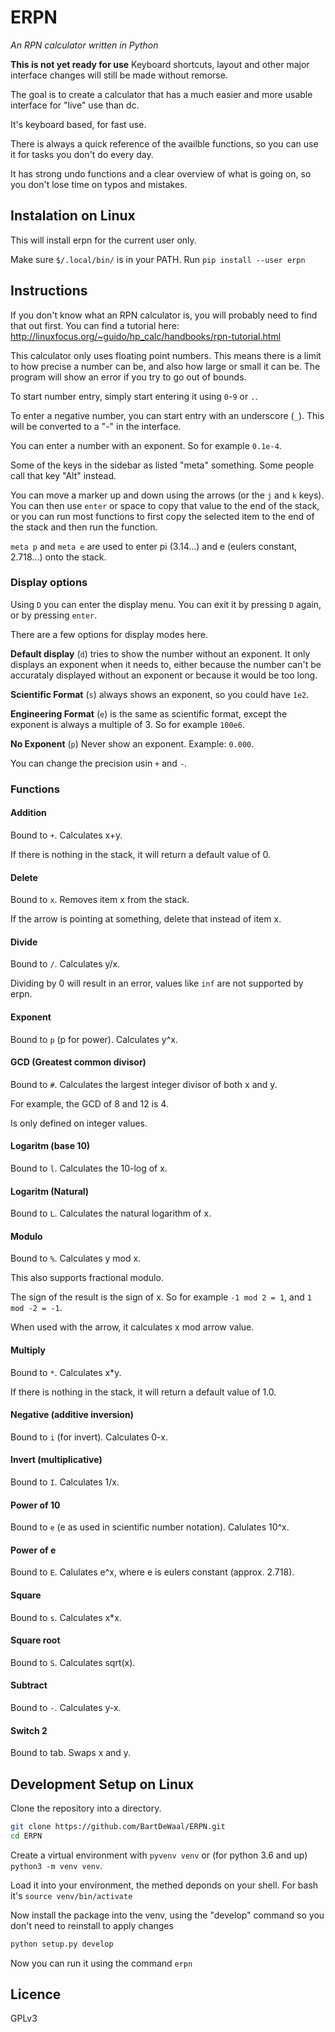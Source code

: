 # ERPN
*An RPN  calculator written in Python*

**This is not yet ready for use**
Keyboard shortcuts, layout and other major interface changes will still be made
without remorse.

The goal is to create a calculator that has a much easier and more usable
interface for "live" use than dc.

It's keyboard based, for fast use.

There is always a quick reference of the availble functions, so you can use it
for tasks you don't do every day.

It has strong undo functions and a clear overview of what is going on, so you
don't lose time on typos and mistakes.

## Instalation on Linux
This will install erpn for the current user only.

Make sure `$/.local/bin/` is in your PATH.
Run `pip install --user erpn`

## Instructions
If you don't know what an RPN calculator is, you will probably need to find
that out first. You can find a tutorial here:
<http://linuxfocus.org/~guido/hp_calc/handbooks/rpn-tutorial.html>

This calculator only uses floating point numbers. This means there is a limit
to how precise a number can be, and also how large or small it can be. The
program will show an error if you try to go out of bounds.

To start number entry, simply start entering it using `0`-`9` or `.`.

To enter a negative number, you can start entry with an underscore (`_`). This
will be converted to a "-" in the interface.

You can enter a number with an exponent. So for example `0.1e-4`.

Some of the keys in the sidebar as listed "meta" something. Some people call
that key "Alt" instead.

You can move a marker up and down using the arrows (or the `j` and `k` keys).
You can then use `enter` or space to copy that value to the end of the stack,
or you can run most functions to first copy the selected item to the end of the
stack and then run the function.

`meta p` and `meta e` are used to enter pi (3.14...) and e (eulers constant,
2.718...) onto the stack.

### Display options
Using `D` you can enter the display menu.
You can exit it by pressing `D` again, or by pressing `enter`.

There are a few options for display modes here.

**Default display** (`d`) tries to show the number without an exponent. It only
displays an exponent when it needs to, either because the number can't be
accurataly displayed without an exponent or because it would be too long.

**Scientific Format** (`s`) always shows an exponent, so you could have `1e2`.

**Engineering Format** (`e`) is the same as scientific format, except the
exponent is always a multiple of 3. So for example `100e6`.

**No Exponent** (`p`) Never show an exponent. Example: `0.000`.

You can change the precision usin `+` and `-`.

### Functions
#### Addition
Bound to `+`. Calculates x+y.

If there is nothing in the stack, it will return a default value of 0.

#### Delete
Bound to `x`. Removes item x from the stack.

If the arrow is pointing at something, delete that instead of item x.

#### Divide
Bound to `/`. Calculates y/x.

Dividing by 0 will result in an error, values like `inf` are not supported by
erpn.

#### Exponent
Bound to `p` (p for power). Calculates y^x.

#### GCD (Greatest common divisor)
Bound to `#`. Calculates the largest integer divisor of both x and y.

For example, the GCD of 8 and 12 is 4.

Is only defined on integer values.

#### Logaritm (base 10)
Bound to `l`. Calculates the 10-log of x.

#### Logaritm (Natural)
Bound to `L`. Calculates the natural logarithm of x.

#### Modulo
Bound to `%`. Calculates y mod x.

This also supports fractional modulo.

The sign of the result is the sign of x. So for example `-1 mod 2 = 1`, and
`1 mod -2 = -1`.

When used with the arrow, it calculates x mod arrow value.

#### Multiply
Bound to `*`. Calculates x*y.

If there is nothing in the stack, it will return a default value of 1.0.

#### Negative (additive inversion)
Bound to `i` (for invert). Calculates 0-x.

#### Invert (multiplicative)
Bound to `I`. Calculates 1/x.

#### Power of 10
Bound to `e` (e as used in scientific number notation). Calulates 10^x.

#### Power of e
Bound to `E`. Calulates e^x, where e is eulers constant (approx. 2.718).

#### Square
Bound to `s`. Calculates x*x.

#### Square root
Bound to `S`. Calculates sqrt(x).

#### Subtract
Bound to `-`. Calculates y-x.

#### Switch 2
Bound to tab. Swaps x and y.

## Development Setup on Linux
Clone the repository into a directory.
```bash
git clone https://github.com/BartDeWaal/ERPN.git
cd ERPN
```

Create a virtual environment with `pyvenv venv` or (for python 3.6 and up)
`python3 -m venv venv`.

Load it into your environment, the methed deponds on your shell. For bash it's `source venv/bin/activate`

Now install the package into the venv, using the "develop" command so you don't need to reinstall to apply changes
```bash
python setup.py develop
```

Now you can run it using the command `erpn`

## Licence
GPLv3
